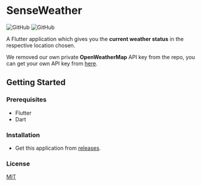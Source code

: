 # SenseWeather
![GitHub](https://img.shields.io/github/license/42ip/SenseWeather?style=plastic)
![GitHub](https://img.shields.io/badge/Awesome-Flutter-blue?style=plastic)



A Flutter application which gives you the **current weather status** in the respective location chosen.

We removed our own private **OpenWeatherMap** API key from the repo, you can get your own API key from [here](https://openweathermap.org/api).

## Getting Started

### Prerequisites
- Flutter
- Dart
### Installation

- Get this application from [releases](https://github.com/42ip/SenseWeather/releases/tag/v1).

### License

[MIT](https://github.com/42ip/SenseWeather/blob/master/LICENSE)
